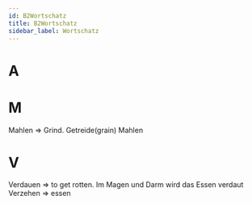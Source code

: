 ```yaml
---
id: B2Wortschatz
title: B2Wortschatz
sidebar_label: Wortschatz
---
```


# A

# M

Mahlen => Grind. Getreide(grain) Mahlen

# V

Verdauen => to get rotten. Im Magen und Darm wird das Essen verdaut
Verzehen => essen
